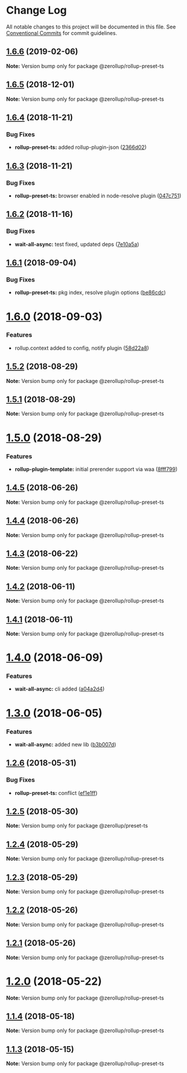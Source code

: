 # Change Log

All notable changes to this project will be documented in this file.
See [Conventional Commits](https://conventionalcommits.org) for commit guidelines.

## [1.6.6](https://github.com/zerkalica/zerollup/compare/v1.6.5...v1.6.6) (2019-02-06)

**Note:** Version bump only for package @zerollup/rollup-preset-ts





## [1.6.5](https://github.com/zerkalica/zerollup/compare/v1.6.4...v1.6.5) (2018-12-01)

**Note:** Version bump only for package @zerollup/rollup-preset-ts





## [1.6.4](https://github.com/zerkalica/zerollup/compare/v1.6.3...v1.6.4) (2018-11-21)


### Bug Fixes

* **rollup-preset-ts:** added rollup-plugin-json ([2366d02](https://github.com/zerkalica/zerollup/commit/2366d02))





## [1.6.3](https://github.com/zerkalica/zerollup/compare/v1.6.2...v1.6.3) (2018-11-21)


### Bug Fixes

* **rollup-preset-ts:** browser enabled in node-resolve plugin ([047c751](https://github.com/zerkalica/zerollup/commit/047c751))





## [1.6.2](https://github.com/zerkalica/zerollup/compare/v1.6.1...v1.6.2) (2018-11-16)


### Bug Fixes

* **wait-all-async:** test fixed, updated deps ([7e10a5a](https://github.com/zerkalica/zerollup/commit/7e10a5a))





<a name="1.6.1"></a>
## [1.6.1](https://github.com/zerkalica/zerollup/compare/v1.6.0...v1.6.1) (2018-09-04)


### Bug Fixes

* **rollup-preset-ts:** pkg index, resolve plugin options ([be86cdc](https://github.com/zerkalica/zerollup/commit/be86cdc))





<a name="1.6.0"></a>
# [1.6.0](https://github.com/zerkalica/zerollup/compare/v1.5.2...v1.6.0) (2018-09-03)


### Features

* rollup.context added to config, notify plugin ([58d22a8](https://github.com/zerkalica/zerollup/commit/58d22a8))





<a name="1.5.2"></a>
## [1.5.2](https://github.com/zerkalica/zerollup/compare/v1.5.1...v1.5.2) (2018-08-29)

**Note:** Version bump only for package @zerollup/rollup-preset-ts





<a name="1.5.1"></a>
## [1.5.1](https://github.com/zerkalica/zerollup/compare/v1.5.0...v1.5.1) (2018-08-29)

**Note:** Version bump only for package @zerollup/rollup-preset-ts





<a name="1.5.0"></a>
# [1.5.0](https://github.com/zerkalica/zerollup/compare/v1.4.5...v1.5.0) (2018-08-29)


### Features

* **rollup-plugin-template:** initial prerender support via waa ([8fff799](https://github.com/zerkalica/zerollup/commit/8fff799))





<a name="1.4.5"></a>
## [1.4.5](https://github.com/zerkalica/zerollup/compare/v1.4.4...v1.4.5) (2018-06-26)




**Note:** Version bump only for package @zerollup/rollup-preset-ts

<a name="1.4.4"></a>
## [1.4.4](https://github.com/zerkalica/zerollup/compare/v1.4.3...v1.4.4) (2018-06-26)




**Note:** Version bump only for package @zerollup/rollup-preset-ts

<a name="1.4.3"></a>
## [1.4.3](https://github.com/zerkalica/zerollup/compare/v1.4.2...v1.4.3) (2018-06-22)




**Note:** Version bump only for package @zerollup/rollup-preset-ts

<a name="1.4.2"></a>
## [1.4.2](https://github.com/zerkalica/zerollup/compare/v1.4.1...v1.4.2) (2018-06-11)




**Note:** Version bump only for package @zerollup/rollup-preset-ts

<a name="1.4.1"></a>
## [1.4.1](https://github.com/zerkalica/zerollup/compare/v1.4.0...v1.4.1) (2018-06-11)




**Note:** Version bump only for package @zerollup/rollup-preset-ts

<a name="1.4.0"></a>
# [1.4.0](https://github.com/zerkalica/zerollup/compare/v1.3.7...v1.4.0) (2018-06-09)


### Features

* **wait-all-async:** cli added ([a04a2d4](https://github.com/zerkalica/zerollup/commit/a04a2d4))




<a name="1.3.0"></a>
# [1.3.0](https://github.com/zerkalica/zerollup/compare/v1.2.6...v1.3.0) (2018-06-05)


### Features

* **wait-all-async:** added new lib ([b3b007d](https://github.com/zerkalica/zerollup/commit/b3b007d))




<a name="1.2.6"></a>
## [1.2.6](https://github.com/zerkalica/zerollup/compare/v1.2.5...v1.2.6) (2018-05-31)


### Bug Fixes

* **rollup-preset-ts:** conflict ([ef1e1ff](https://github.com/zerkalica/zerollup/commit/ef1e1ff))




<a name="1.2.5"></a>
## [1.2.5](https://github.com/zerkalica/zerollup/compare/v1.2.4...v1.2.5) (2018-05-30)




**Note:** Version bump only for package @zerollup/preset-ts

<a name="1.2.4"></a>
## [1.2.4](https://github.com/zerkalica/zerollup/compare/v1.2.3...v1.2.4) (2018-05-29)




**Note:** Version bump only for package @zerollup/rollup-preset-ts

<a name="1.2.3"></a>
## [1.2.3](https://github.com/zerkalica/zerollup/compare/v1.2.2...v1.2.3) (2018-05-29)




**Note:** Version bump only for package @zerollup/rollup-preset-ts

<a name="1.2.2"></a>
## [1.2.2](https://github.com/zerkalica/zerollup/compare/v1.2.1...v1.2.2) (2018-05-26)




**Note:** Version bump only for package @zerollup/rollup-preset-ts

<a name="1.2.1"></a>
## [1.2.1](https://github.com/zerkalica/zerollup/compare/v1.2.0...v1.2.1) (2018-05-26)




**Note:** Version bump only for package @zerollup/rollup-preset-ts

<a name="1.2.0"></a>
# [1.2.0](https://github.com/zerkalica/zerollup/compare/v1.1.4...v1.2.0) (2018-05-22)




**Note:** Version bump only for package @zerollup/rollup-preset-ts

<a name="1.1.4"></a>
## [1.1.4](https://github.com/zerkalica/zerollup/compare/v1.1.3...v1.1.4) (2018-05-18)




**Note:** Version bump only for package @zerollup/rollup-preset-ts

<a name="1.1.3"></a>
## [1.1.3](https://github.com/zerkalica/zerollup/compare/v1.1.2...v1.1.3) (2018-05-15)




**Note:** Version bump only for package @zerollup/rollup-preset-ts
